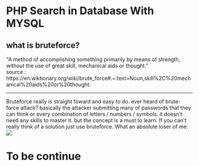 # PHP Search in Database With MYSQL

<h2> what is bruteforce? </h2>
"A method of accomplishing something primarily by means of strength, without the use of great skill, mechanical aids or thought."<br>
source : https://en.wiktionary.org/wiki/brute_force#:~:text=Noun,skill%2C%20mechanical%20aids%20or%20thought.<hr>

Bruteforce really is straight foward and easy to do. ever heard of brute-force attack? basically the attacker submitting many of passwords that they can think or every combination of letters / numbers / symbols. it doesn't need any skills to master it. but the concept is a must to learn. If you can't really think of a solution just use bruteforce. What an absolute loser of me.<br>
![](https://media.giphy.com/media/VVGdG2HimJl6APwPiE/giphy.gif)

<h1>To be continue
